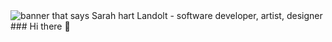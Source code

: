 <img src="[https://github.com/sarah-hart-landolt/sarah-hart-landolt/blob/master/Sarah%20Hart%20Landolt.png](https://github.com/Kcirneh1/Kcirneh1/blob/main/Capture.PNG)" alt="banner that says Sarah hart Landolt - software developer, artist, designer">
### Hi there 👋

<!--
**Kcirneh1/Kcirneh1** is a ✨ _special_ ✨ repository because its `README.md` (this file) appears on your GitHub profile.

Here are some ideas to get you started:

- 🔭 I’m currently working on ...
- 🌱 I’m currently learning ...
- 👯 I’m looking to collaborate on ...
- 🤔 I’m looking for help with ...
- 💬 Ask me about ...
- 📫 How to reach me: ...
- 😄 Pronouns: ...
- ⚡ Fun fact: ...
-->
